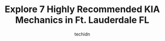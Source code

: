 ---
layout: ampstory
image: https://images.unsplash.com/photo-1592032857148-5658283bb67b?ixlib=rb-4.0.3&ixid=MnwxMjA3fDB8MHxwaG90by1wYWdlfHx8fGVufDB8fHx8&auto=format&fit=crop&w=640&h=853&q=80
author: techidn
featured: false
description: Trust your vehicles maintenance and repairs to the 7 best KIA Mechanic in Ft. Lauderdale FL, USA. With their extensive experience, cutting-edge technology, and commitment to customer satisf
title: Explore 7 Highly Recommended KIA Mechanics in Ft. Lauderdale FL
cover:
   title: Explore 7 Highly Recommended KIA Mechanics in Ft. Lauderdale FL
   subtitle: Rickpate
   background: https://images.unsplash.com/photo-1592032857148-5658283bb67b?ixlib=rb-4.0.3&ixid=MnwxMjA3fDB8MHxwaG90by1wYWdlfHx8fGVufDB8fHx8&auto=format&fit=crop&w=640&h=853&q=80

pages: 
 - layout: thirds
   top: <h1>#1 Gunther Motor Company</h1>
   bottom: "<p>I made an appointment for Friday morning at 8 a.m. to have an oil change,  speakers looked at and  check engine light.  Car wasnt ready until late Mon afternoon.  The ca</p>"
   background: https://www.knot35.com/toplist/wp-content/uploads/2023/06/best-kia-mechanic-1-in-ft-lauderdale-fl-1685834465.jpeg
   backgroundblur: true
 - layout: thirds
   top: <h1>#2 AutoNation Collision Center Fort Lauderdale South</h1>
   bottom: "<p>122 SW 22nd St, Fort Lauderdale, FL 33315, United States</p>"
   background: https://www.knot35.com/toplist/wp-content/uploads/2023/06/best-kia-mechanic-2-in-ft-lauderdale-fl-1685834465.jpeg
   cta:
      link: https://www.knot35.com/toplist/explore-7-highly-recommended-kia-mechanics-in-ft-lauderdale-fl/
      text: Explore 7 Highly Recommended KIA Mechanics in Ft. Lauderdale FL
 - layout: thirds
   top: <h1>#3 State Auto Body Inc.</h1>
   bottom: "<p>4487 NE 6th Terrace, Fort Lauderdale, FL 33334, United States</p>"
   background: https://www.knot35.com/toplist/wp-content/uploads/2023/06/best-kia-mechanic-3-in-ft-lauderdale-fl-1685834465.jpeg
   cta:
      link: https://www.knot35.com/toplist/explore-7-highly-recommended-kia-mechanics-in-ft-lauderdale-fl/
      text: Explore 7 Highly Recommended KIA Mechanics in Ft. Lauderdale FL
 - layout: thirds
   top: <h1>#4 The JAP Shop</h1>
   bottom: "<p>1100 W Oakland Park Blvd Bay 5, Fort Lauderdale, FL 33311, United States</p>"
   background: https://images.unsplash.com/photo-1618556658017-fd9c732d1360?ixlib=rb-4.0.3&ixid=MnwxMjA3fDB8MHxwaG90by1wYWdlfHx8fGVufDB8fHx8&auto=format&fit=crop&w=640&h=853&q=80
   cta:
      link: https://www.knot35.com/toplist/explore-7-highly-recommended-kia-mechanics-in-ft-lauderdale-fl/
      text: Explore 7 Highly Recommended KIA Mechanics in Ft. Lauderdale FL
 - layout: thirds
   top: <h1>#5 Gunther Collision Center</h1>
   bottom: "<p>1910 S State Rd 7, Fort Lauderdale, FL 33317, United States</p>"
   background: https://images.unsplash.com/photo-1547366785-564103df7e13?ixlib=rb-4.0.3&ixid=MnwxMjA3fDB8MHxwaG90by1wYWdlfHx8fGVufDB8fHx8&auto=format&fit=crop&w=640&h=853&q=80
   cta:
      link: https://www.knot35.com/toplist/explore-7-highly-recommended-kia-mechanics-in-ft-lauderdale-fl/
      text: Explore 7 Highly Recommended KIA Mechanics in Ft. Lauderdale FL
 - layout: thirds
   top: <h1>#6 Hi-Teck Collision</h1>
   bottom: "<p>5360 FL-7 N, Fort Lauderdale, FL 33319, United States</p>"
   background: https://images.unsplash.com/photo-1527067829737-402993088e6b?ixlib=rb-4.0.3&ixid=MnwxMjA3fDB8MHxwaG90by1wYWdlfHx8fGVufDB8fHx8&auto=format&fit=crop&w=640&h=853&q=80
   cta:
      link: https://www.knot35.com/toplist/explore-7-highly-recommended-kia-mechanics-in-ft-lauderdale-fl/
      text: Explore 7 Highly Recommended KIA Mechanics in Ft. Lauderdale FL
 - layout: thirds
   top: <h1>#7 M & M Auto Body</h1>
   bottom: "<p>1208 NE 8th Ave, Fort Lauderdale, FL 33304, United States</p>"
   background: https://images.unsplash.com/photo-1580610447943-1bfbef5efe07?ixlib=rb-4.0.3&ixid=MnwxMjA3fDB8MHxwaG90by1wYWdlfHx8fGVufDB8fHx8&auto=format&fit=crop&w=640&h=853&q=80
   cta:
      link: https://www.knot35.com/toplist/explore-7-highly-recommended-kia-mechanics-in-ft-lauderdale-fl/
      text: Explore 7 Highly Recommended KIA Mechanics in Ft. Lauderdale FL
 - layout: thirds
   middle: Continue reading...
   background: https://images.unsplash.com/photo-1518640467707-6811f4a6ab73?ixlib=rb-4.0.3&ixid=MnwxMjA3fDB8MHxwaG90by1wYWdlfHx8fGVufDB8fHx8&auto=format&fit=crop&w=640&h=853&q=80
   cta:
      link: https://www.knot35.com/toplist/explore-7-highly-recommended-kia-mechanics-in-ft-lauderdale-fl/
      text: Explore 7 Highly Recommended KIA Mechanics in Ft. Lauderdale FL
      
---